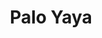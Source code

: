 ---
title: "Palo Yaya"
featured: true
artist: "Eguie Castrillo"
team: "Una Bulla"
audio: "Palo Yaya - Cut A.mp3"
spotify: "4skHxzA67gsdZ78oiNiSk5"
draft: false
renderSingle: false
order: 1
---